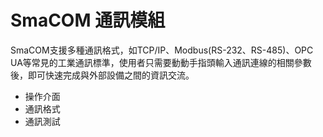 # SmaCOM 通訊模組

SmaCOM支援多種通訊格式，如TCP/IP、Modbus\(RS-232、RS-485\)、OPC UA等常見的工業通訊標準，使用者只需要動動手指頭輸入通訊連線的相關參數後，即可快速完成與外部設備之間的資訊交流。

* 操作介面
* 通訊格式
* 通訊測試

